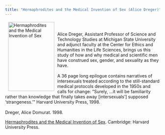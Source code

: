 ```yaml
---
title: "Hermaphrodites and the Medical Invention of Sex (Alice Dreger)"
---
```


<a href="http://www.amazon.com/exec/obidos/ASIN/1555721001/intersexsocietyo/" target="amazon"><img src="/img/store/dregerhistory.gif" width=150 height=225 alt="Hermaphrodites and the Medical Invention of Sex" align=left hspace=10 vspace=3></a><br><br>Alice Dreger, Assistant Professor of Science and Technology Studies at Michigan State University and adjunct faculty at the Center for Ethics and Humanities in the Life Sciences, brings us this study of how and why medical and scientific men have construed sex, gender, and sexuality as they have. <br><!--break--><br>A 36 page long epilogue contains narratives of intersexuals treated according to the still-standard medical protocols developed in the 1950s and calls for change: &#8220;Surely, &#8230;it will be familiarity rather than knowledge that finally takes away [intersexuals&#8217;] supposed &#8216;strangeness.&#8217;&#8221; Harvard University Press, 1998.<br><br>Dreger, Alice Domurat. 1998. 

<a href="http://www.amazon.com/exec/obidos/ASIN/1555721001/intersexsocietyo/" target="amazon">Hermaphrodites and the Medical Invention of Sex</a>. Cambridge: Harvard University Press.